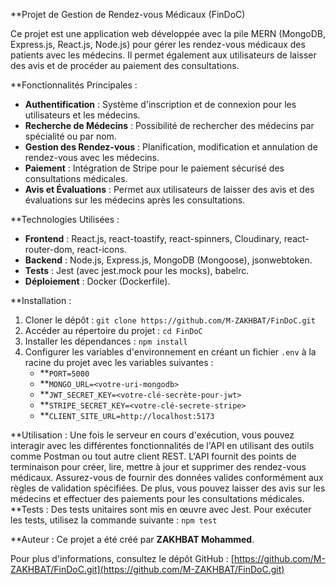 **Projet de Gestion de Rendez-vous Médicaux (FinDoC)

Ce projet est une application web développée avec la pile MERN (MongoDB, Express.js, React.js, Node.js) pour gérer les rendez-vous médicaux des patients avec les médecins. Il permet également aux utilisateurs de laisser des avis et de procéder au paiement des consultations.

**Fonctionnalités Principales :
- **Authentification** : Système d'inscription et de connexion pour les utilisateurs et les médecins.
- **Recherche de Médecins** : Possibilité de rechercher des médecins par spécialité ou par nom.
- **Gestion des Rendez-vous** : Planification, modification et annulation de rendez-vous avec les médecins.
- **Paiement** : Intégration de Stripe pour le paiement sécurisé des consultations médicales.
- **Avis et Évaluations** : Permet aux utilisateurs de laisser des avis et des évaluations sur les médecins après les consultations.

**Technologies Utilisées :
- **Frontend** : React.js, react-toastify, react-spinners, Cloudinary, react-router-dom, react-icons.
- **Backend** : Node.js, Express.js, MongoDB (Mongoose), jsonwebtoken.
- **Tests** : Jest (avec jest.mock pour les mocks), babelrc.
- **Déploiement** : Docker (Dockerfile).

 **Installation :
1. Cloner le dépôt : `git clone https://github.com/M-ZAKHBAT/FinDoC.git`
2. Accéder au répertoire du projet : `cd FinDoC`
3. Installer les dépendances : `npm install`
4. Configurer les variables d'environnement en créant un fichier `.env` à la racine du projet avec les variables suivantes :
   - **`PORT=5000`
   - **`MONGO_URL=<votre-uri-mongodb>`
   - **`JWT_SECRET_KEY=<votre-clé-secrète-pour-jwt>`
   - **`STRIPE_SECRET_KEY=<votre-clé-secrete-stripe>`
   - **`CLIENT_SITE_URL=http://localhost:5173`

**Utilisation :
Une fois le serveur en cours d'exécution, vous pouvez interagir avec les différentes fonctionnalités de l'API en utilisant des outils comme Postman ou tout autre client REST. L'API fournit des points de terminaison pour créer, lire, mettre à jour et supprimer des rendez-vous médicaux. Assurez-vous de fournir des données valides conformément aux règles de validation spécifiées. De plus, vous pouvez laisser des avis sur les médecins et effectuer des paiements pour les consultations médicales.
**Tests :
Des tests unitaires sont mis en œuvre avec Jest. Pour exécuter les tests, utilisez la commande suivante : `npm test`

**Auteur :
Ce projet a été créé par **ZAKHBAT Mohammed**.

Pour plus d'informations, consultez le dépôt GitHub : [https://github.com/M-ZAKHBAT/FinDoC.git](https://github.com/M-ZAKHBAT/FinDoC.git)
